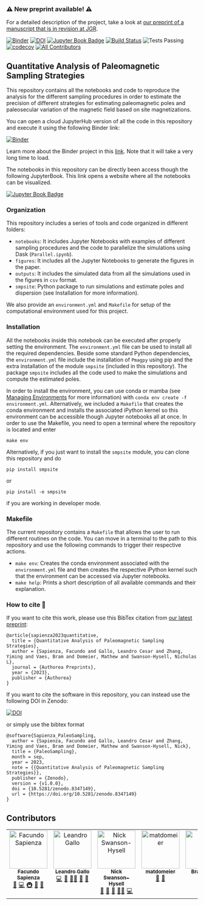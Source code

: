 ### ⚠️ New preprint available! ⚠️

For a detailed description of the project, take a look at [our preprint of a manuscript that is in revision at JGR](https://www.authorea.com/doi/full/10.22541/essoar.168881772.25833701).

[![Binder](https://mybinder.org/badge_logo.svg)](https://mybinder.org/v2/gh/PolarWandering/PaleoSampling/HEAD) 
[![DOI](https://zenodo.org/badge/595793364.svg)](https://zenodo.org/badge/latestdoi/595793364) 
[![Jupyter Book Badge](https://jupyterbook.org/badge.svg)](https://polarwandering.github.io/PaleoSampling/) 
[![Build Status](https://github.com/PolarWandering/PaleoSampling/actions/workflows/book.yml/badge.svg?branch=main)](https://github.com/PolarWandering/PaleoSampling/actions/workflows/book.yml?query=branch%3Amain)
![Tests Passing](https://github.com/github/docs/actions/workflows/test.yml/badge.svg)
[![codecov](https://codecov.io/gh/PolarWandering/PaleoSampling/graph/badge.svg?token=8BCZXZV5JP)](https://codecov.io/gh/PolarWandering/PaleoSampling)
[![All Contributors](https://img.shields.io/github/all-contributors/PolarWandering/PaleoSampling?color=ee8449&style=flat-square)](#contributors)


## Quantitative Analysis of Paleomagnetic Sampling Strategies

This repository contains all the notebooks and code to reproduce the analysis for the different sampling procedures in order
to estimate the precision of different strategies for estimating paleomagnetic poles and paleosecular variation of the magnetic field
based on site magnetizations.

You can open a cloud JupyterHub version of all the code in this repository and execute it using the following Binder link:

[![Binder](https://mybinder.org/badge_logo.svg)](https://mybinder.org/v2/gh/PolarWandering/PaleoSampling/HEAD)

Learn more about the Binder project in this [link](https://mybinder.readthedocs.io/en/latest/). Note that it will take a very long time to load.

The notebooks in this repository can be directly been access though the following JupyterBook. This link opens a website
where all the notebooks can be visualized.

[![Jupyter Book Badge](https://jupyterbook.org/badge.svg)](https://polarwandering.github.io/PaleoSampling/)

### Organization

This repository includes a series of tools and code organized in different folders:
- `notebooks`: It includes Jupyter Notebooks with examples of different sampling procedures and the code to parallelize the simulations using Dask (`Parallel.ipynb`).
- `figures`: It includes all the Jupyter Notebooks to generate the figures in the paper.
- `outputs`: It includes the simulated data from all the simulations used in the figures in `csv` format.
- `smpsite`: Python package to run simulations and estimate poles and dispersion (see Installation for more information).

We also provide an `environment.yml` and `Makefile` for setup of the computational environment used for this project.

### Installation

All the notebooks inside this notebook can be executed after properly setting the environment. The `environment.yml` file can be used to
install all the required dependencies. Beside some standard Python dependencies, the `environment.yml` file include the installation of
`Pmagpy` using pip and the extra installation of the module `smpsite` (included in this repository). The package `smpsite` includes all the code used to make the simulations and compute the
estimated poles.

In order to install the environment, you can use conda or mamba (see [Managing Environments](https://conda.io/projects/conda/en/latest/user-guide/tasks/manage-environments.html) for more information) with `conda env create -f environment.yml`. Alternatively, we included a `Makefile` that creates the conda environment and installs the associated iPython kernel so this environment can be accessible though Jupyter notebooks all at once. In order to use the Makefile, you need to open a terminal where the repository is located and enter
```
make env
```

Alternatively, if you just want to install the `smpsite` module, you can clone this repository and do
```
pip install smpsite
```
or
```
pip install -e smpsite
```
if you are working in developer mode.


### Makefile

The current repository contains a `Makefile` that allows the user to run different routines on the code. You can move in a terminal to the
path to this repository and use the following commands to trigger their respective actions. 
- `make env`: Creates the conda environment associated with the `environment.yml` file and then creates the respective iPython kernel such that the 
environment can be accessed via Jupyter notebooks. 
- `make help`: Prints a short description of all available commands and their explanation. 

### How to cite 📖

If you want to cite this work, please use this BibTex citation from [our latest preprint](https://www.authorea.com/doi/full/10.22541/essoar.168881772.25833701):
```
@article{sapienza2023quantitative,
  title = {Quantitative Analysis of Paleomagnetic Sampling Strategies},
  author = {Sapienza, Facundo and Gallo, Leandro Cesar and Zhang, Yiming and Vaes, Bram and Domeier, Mathew and Swanson-Hysell, Nicholas L},
  journal = {Authorea Preprints},
  year = {2023},
  publisher = {Authorea}
}
```
If you want to cite the software in this repository, you can instead use the following DOI in Zenodo:

[![DOI](https://zenodo.org/badge/595793364.svg)](https://zenodo.org/badge/latestdoi/595793364)

or simply use the bibtex format 
```
@software{Sapienza_PaleoSampling,
  author = {Sapienza, Facundo and Gallo, Leandro Cesar and Zhang, Yiming and Vaes, Bram and Domeier, Mathew and Swanson-Hysell, Nick},
  title = {PaleoSampling},
  month = sep,
  year = 2023,
  note = {{Quantitative Analysis of Paleomagnetic Sampling Strategies}},
  publisher = {Zenodo},
  version = {v1.0.0},
  doi = {10.5281/zenodo.8347149},
  url = {https://doi.org/10.5281/zenodo.8347149}
}
```


## Contributors

<!-- ALL-CONTRIBUTORS-LIST:START - Do not remove or modify this section -->
<!-- prettier-ignore-start -->
<!-- markdownlint-disable -->
<table>
  <tbody>
    <tr>
      <td align="center" valign="top" width="14.28%"><a href="http://facusapienza.com"><img src="https://avatars.githubusercontent.com/u/39526081?v=4?s=100" width="100px;" alt="Facundo Sapienza"/><br /><sub><b>Facundo Sapienza</b></sub></a><br /><a href="#doc-facusapienza21" title="Documentation">📖</a> <a href="#code-facusapienza21" title="Code">💻</a> <a href="#infra-facusapienza21" title="Infrastructure (Hosting, Build-Tools, etc)">🚇</a> <a href="#design-facusapienza21" title="Design">🎨</a> <a href="#maintenance-facusapienza21" title="Maintenance">🚧</a></td>
      <td align="center" valign="top" width="14.28%"><a href="https://github.com/LenGallo"><img src="https://avatars.githubusercontent.com/u/29756069?v=4?s=100" width="100px;" alt="Leandro Gallo"/><br /><sub><b>Leandro Gallo</b></sub></a><br /><a href="#code-LenGallo" title="Code">💻</a> <a href="#bug-LenGallo" title="Bug reports">🐛</a> <a href="#mentoring-LenGallo" title="Mentoring">🧑‍🏫</a> <a href="#design-LenGallo" title="Design">🎨</a> <a href="#question-LenGallo" title="Answering Questions">💬</a></td>
      <td align="center" valign="top" width="14.28%"><a href="http://www.swanson-hysell.org"><img src="https://avatars.githubusercontent.com/u/4332322?v=4?s=100" width="100px;" alt="Nick Swanson-Hysell"/><br /><sub><b>Nick Swanson-Hysell</b></sub></a><br /><a href="#review-Swanson-Hysell" title="Reviewed Pull Requests">👀</a> <a href="#doc-Swanson-Hysell" title="Documentation">📖</a> <a href="#design-Swanson-Hysell" title="Design">🎨</a> <a href="#mentoring-Swanson-Hysell" title="Mentoring">🧑‍🏫</a> <a href="#code-Swanson-Hysell" title="Code">💻</a></td>
      <td align="center" valign="top" width="14.28%"><a href="https://github.com/matdomeier"><img src="https://avatars.githubusercontent.com/u/40273197?v=4?s=100" width="100px;" alt="matdomeier"/><br /><sub><b>matdomeier</b></sub></a><br /><a href="#ideas-matdomeier" title="Ideas, Planning, & Feedback">🤔</a> <a href="#design-matdomeier" title="Design">🎨</a></td>
      <td align="center" valign="top" width="14.28%"><a href="https://www.uu.nl/medewerkers/BVaes"><img src="https://avatars.githubusercontent.com/u/94557078?v=4?s=100" width="100px;" alt="Bram Vaes"/><br /><sub><b>Bram Vaes</b></sub></a><br /><a href="#design-bramvaes" title="Design">🎨</a> <a href="#ideas-bramvaes" title="Ideas, Planning, & Feedback">🤔</a></td>
      <td align="center" valign="top" width="14.28%"><a href="https://duserzym.github.io/"><img src="https://avatars.githubusercontent.com/u/39976081?v=4?s=100" width="100px;" alt="Yiming Zhang"/><br /><sub><b>Yiming Zhang</b></sub></a><br /><a href="#ideas-duserzym" title="Ideas, Planning, & Feedback">🤔</a></td>
    </tr>
  </tbody>
</table>

<!-- markdownlint-restore -->
<!-- prettier-ignore-end -->

<!-- ALL-CONTRIBUTORS-LIST:END -->
